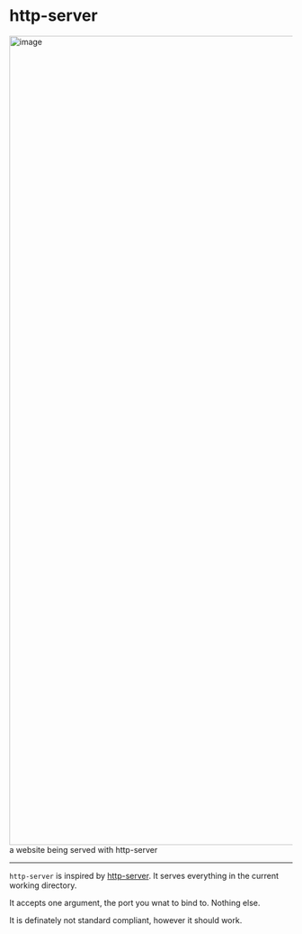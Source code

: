 # http-server

<img width="1436" alt="image" src="https://github.com/boomzero/http_server/assets/85378277/d9b90225-269e-4b8b-92bd-1eb72b64dfb9">
<figcaption> a website being served with http-server </figcaption>


***

`http-server` is inspired by [http-server](https://www.npmjs.com/package/http-server). It serves everything in the current working directory.

It accepts one argument, the port you wnat to bind to. Nothing else.

It is definately not standard compliant, however it should work.
